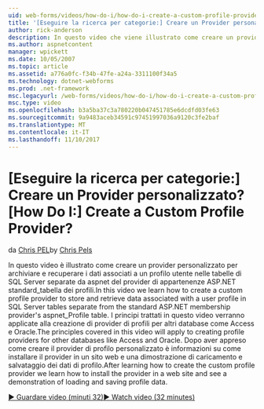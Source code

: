 ```yaml
---
uid: web-forms/videos/how-do-i/how-do-i-create-a-custom-profile-provider
title: '[Eseguire la ricerca per categorie:] Creare un Provider personalizzato? | Microsoft Docs'
author: rick-anderson
description: In questo video che viene illustrato come creare un provider personalizzato per archiviare e recuperare i dati associati a un profilo utente nelle tabelle di SQL Server diverse da t...
ms.author: aspnetcontent
manager: wpickett
ms.date: 10/05/2007
ms.topic: article
ms.assetid: a776a0fc-f34b-47fe-a24a-3311100f34a5
ms.technology: dotnet-webforms
ms.prod: .net-framework
msc.legacyurl: /web-forms/videos/how-do-i/how-do-i-create-a-custom-profile-provider
msc.type: video
ms.openlocfilehash: b3a5ba37c3a780220b047451785e6dcdfd03fe63
ms.sourcegitcommit: 9a9483aceb34591c97451997036a9120c3fe2baf
ms.translationtype: MT
ms.contentlocale: it-IT
ms.lasthandoff: 11/10/2017
---
```

<a name="how-do-i-create-a-custom-profile-provider"></a><span data-ttu-id="c58f5-104">[Eseguire la ricerca per categorie:] Creare un Provider personalizzato?</span><span class="sxs-lookup"><span data-stu-id="c58f5-104">[How Do I:] Create a Custom Profile Provider?</span></span>
====================
<span data-ttu-id="c58f5-105">da [Chris PEL](https://twitter.com/chrispels)</span><span class="sxs-lookup"><span data-stu-id="c58f5-105">by [Chris Pels](https://twitter.com/chrispels)</span></span>

<span data-ttu-id="c58f5-106">In questo video è illustrato come creare un provider personalizzato per archiviare e recuperare i dati associati a un profilo utente nelle tabelle di SQL Server separate da aspnet del provider di appartenenze ASP.NET standard\_tabella dei profili.</span><span class="sxs-lookup"><span data-stu-id="c58f5-106">In this video we learn how to create a custom profile provider to store and retrieve data associated with a user profile in SQL Server tables separate from the standard ASP.NET membership provider's aspnet\_Profile table.</span></span> <span data-ttu-id="c58f5-107">I principi trattati in questo video verranno applicate alla creazione di provider di profili per altri database come Access e Oracle.</span><span class="sxs-lookup"><span data-stu-id="c58f5-107">The principles covered in this video will apply to creating profile providers for other databases like Access and Oracle.</span></span> <span data-ttu-id="c58f5-108">Dopo aver appreso come creare il provider di profilo personalizzato è informazioni su come installare il provider in un sito web e una dimostrazione di caricamento e salvataggio dei dati di profilo.</span><span class="sxs-lookup"><span data-stu-id="c58f5-108">After learning how to create the custom profile provider we learn how to install the provider in a web site and see a demonstration of loading and saving profile data.</span></span>

[<span data-ttu-id="c58f5-109">&#9654; Guardare video (minuti 32)</span><span class="sxs-lookup"><span data-stu-id="c58f5-109">&#9654; Watch video (32 minutes)</span></span>](https://channel9.msdn.com/Blogs/ASP-NET-Site-Videos/how-do-i-create-a-custom-profile-provider)
